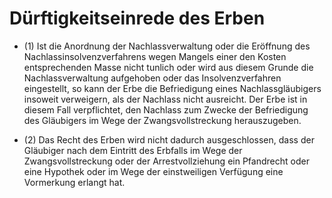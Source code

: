 # Dürftigkeitseinrede des Erben

- (1) Ist die Anordnung der Nachlassverwaltung oder die Eröffnung des Nachlassinsolvenzverfahrens wegen Mangels einer den Kosten entsprechenden Masse nicht tunlich oder wird aus diesem Grunde die Nachlassverwaltung aufgehoben oder das Insolvenzverfahren eingestellt, so kann der Erbe die Befriedigung eines Nachlassgläubigers insoweit verweigern, als der Nachlass nicht ausreicht. Der Erbe ist in diesem Fall verpflichtet, den Nachlass zum Zwecke der Befriedigung des Gläubigers im Wege der Zwangsvollstreckung herauszugeben.

- (2) Das Recht des Erben wird nicht dadurch ausgeschlossen, dass der Gläubiger nach dem Eintritt des Erbfalls im Wege der Zwangsvollstreckung oder der Arrestvollziehung ein Pfandrecht oder eine Hypothek oder im Wege der einstweiligen Verfügung eine Vormerkung erlangt hat.


